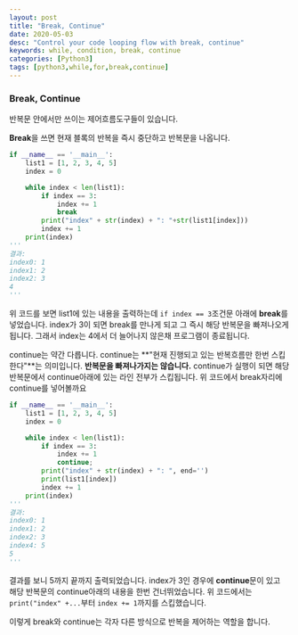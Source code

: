 ```yaml
---
layout: post
title: "Break, Continue"
date: 2020-05-03
desc: "Control your code looping flow with break, continue"
keywords: while, condition, break, continue
categories: [Python3]
tags: [python3,while,for,break,continue]
---
```


### Break, Continue

반복문 안에서만 쓰이는 제어흐름도구들이 있습니다. 

**Break**을 쓰면 현재 블록의 반복을 즉시 중단하고 반복문을 나옵니다.

~~~python
if __name__ == '__main__':
    list1 = [1, 2, 3, 4, 5]
    index = 0

    while index < len(list1):
        if index == 3:
            index += 1
            break
        print("index" + str(index) + ": "+str(list1[index]))
        index += 1
    print(index)
'''
결과:
index0: 1
index1: 2
index2: 3
4
'''
~~~

위 코드를 보면 list1에 있는 내용을 출력하는데 `if index == 3`조건문 아래에 **break**를 넣었습니다. index가 3이 되면 break를 만나게 되고 그 즉시 해당 반복문을 빠져나오게 됩니다. 그래서 index는 4에서 더 늘어나지 않은채 프로그램이 종료됩니다.



continue는 약간 다릅니다. continue는 **"현재 진행되고 있는 반복흐름만 한번 스킵한다"**는 의미입니다. **반복문을 빠져나가지는 않습니다.** continue가 실행이 되면 해당 반복문에서 continue아래에 있는 라인 전부가 스킵됩니다. 위 코드에서 break자리에 continue를 넣어볼까요

~~~python
if __name__ == '__main__':
    list1 = [1, 2, 3, 4, 5]
    index = 0

    while index < len(list1):
        if index == 3:
            index += 1
            continue;
        print("index" + str(index) + ": ", end='')
        print(list1[index])
        index += 1
    print(index)
'''
결과:
index0: 1
index1: 2
index2: 3
index4: 5
5
'''
~~~

결과를 보니 5까지 끝까지 출력되었습니다. index가 3인 경우에 **continue**문이 있고 해당 반복문의 continue아래의 내용을 한번 건너뛰었습니다. 위 코드에서는  `print("index" +...`부터 `index += 1`까지를 스킵했습니다. 

 이렇게 break와 continue는 각자 다른 방식으로 반복을 제어하는 역할을 합니다.  

